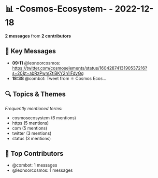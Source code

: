 # 📊 -Cosmos-Ecosystem- - 2022-12-18
**2 messages** from **2 contributors**

## 💬 Key Messages
- **09:11** @leonoorcosmos: https://twitter.com/cosmoselements/status/1604287413190537216?s=20&t=abRzPwmZtiBKY2h1lFdyGg
- **18:38** @combot: [‌‌‌‌‎⁠](https://twitter.com/CosmosEcosystem/status/1604545603228532736)Tweet from ⚛️ Cosmos Ecos...

## 🔍 Topics & Themes
*Frequently mentioned terms:*
- cosmosecosystem (6 mentions)
- https (5 mentions)
- com (5 mentions)
- twitter (3 mentions)
- status (3 mentions)

## 👥 Top Contributors
- @combot: 1 messages
- @leonoorcosmos: 1 messages